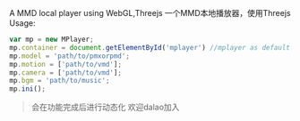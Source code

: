 A MMD local player using WebGL,Threejs
一个MMD本地播放器，使用Threejs
Usage:
```javascript
var mp = new MPlayer;
mp.container = document.getElementById('mplayer') //mplayer as default
mp.model = 'path/to/pmxorpmd';
mp.motion = ['path/to/vmd'];
mp.camera = ['path/to/vmd'];
mp.bgm = 'path/to/music';
mp.ini();
```
>会在功能完成后进行动态化
>欢迎dalao加入

